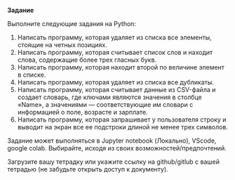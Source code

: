 **Задание**

Выполните следующие задания на Python:

1. Написать программу, которая удаляет из списка все элементы, стоящие на четных позициях.
2. Написать программу, которая считывает список слов и находит слова, содержащие более трех гласных букв.
3. Написать программу, которая находит второй по величине элемент в списке.
4. Написать программу, которая удаляет из списка все дубликаты.
5. Написать программу, которая считывает данные из CSV-файла и создает словарь, где ключами являются значения в столбце «Name», а значениями — соответствующие им словари с информацией о поле, возрасте и зарплате.
6. Написать программу, которая запрашивает у пользователя строку и выводит на экран все ее подстроки длиной не менее трех символов.

Задание может выполняться в Jupyter notebook (Локально), VScode, google colab. Выбирайте, исходя из своих возможностей/предпочтений.

Загрузите вашу тетрадку или укажите ссылку на github/gitlub с вашей тетрадью (не забудьте открыть доступ к документу).
